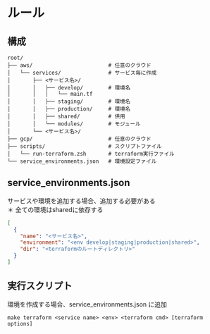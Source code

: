 # ルール

## 構成

```text
root/
├── aws/                        # 任意のクラウド
│   └── services/               # サービス毎に作成
│       ├── <サービス名>/
│       │   ├── develop/        # 環境名
│       │   │   └── main.tf
│       │   ├── staging/        # 環境名
│       │   ├── production/     # 環境名
│       │   ├── shared/         # 供用
│       │   └── modules/        # モジュール
│       └── <サービス名>/
├── gcp/                        # 任意のクラウド
├── scripts/                    # スクリプトファイル
│   └── run-terraform.zsh       # terraform実行ファイル
└── service_environments.json   # 環境設定ファイル
```

## service_environments.json

サービスや環境を追加する場合、追加する必要がある  
＊ 全ての環境はsharedに依存する  

```json
[
  {
    "name": "<サービス名>",
    "environment": "<env develop|staging|production|shared>",
    "dir": "<terraformのルートディレクトリ>"
  }
]
```

## 実行スクリプト

環境を作成する場合、service_environments.json に追加

```shell
make terraform <service name> <env> <terraform cmd> [terraform options]
```
